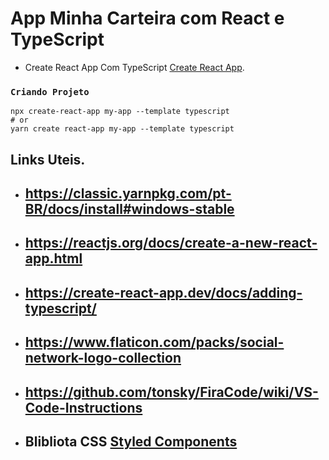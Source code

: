 # App Minha Carteira com React e TypeScript

* Create React App Com TypeScript [Create React App](https://create-react-app.dev/docs/adding-typescript/). 


### `Criando Projeto `

    npx create-react-app my-app --template typescript
    # or
    yarn create react-app my-app --template typescript

## Links Uteis.
* ##  https://classic.yarnpkg.com/pt-BR/docs/install#windows-stable

* ## https://reactjs.org/docs/create-a-new-react-app.html

* ## https://create-react-app.dev/docs/adding-typescript/

* ## https://www.flaticon.com/packs/social-network-logo-collection

* ## https://github.com/tonsky/FiraCode/wiki/VS-Code-Instructions

* ## Blibliota CSS  [Styled Components](https://styled-components.com/)
